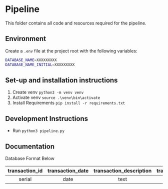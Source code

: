 # Pipeline

This folder contains all code and resources required for the pipeline.

## Environment

Create a `.env` file at the project root with the following variables:

```sh
DATABASE_NAME=XXXXXXXXX
DATABASE_NAME_INITIAL=XXXXXXXXX
```

## Set-up and installation instructions

1. Create venv `python3 -m venv venv`
2. Activate venv `source .\venv\bin\activate`
3. Install Requirements `pip install -r requirements.txt`

## Development Instructions

- Run `python3 pipeline.py`

## Documentation

Database Format Below

| transaction_id | transaction_date | transaction_description | transaction_value | transaction_type |
| :------------: | :--------------: | :---------------------: | :---------------: | :--------------: |
|     serial     |       date       |          text           |      decimal      |       text       |
